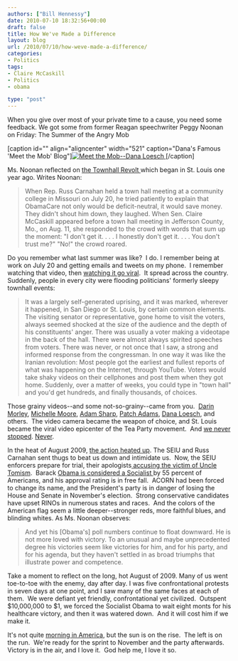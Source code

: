 ```yaml
---
authors: ["Bill Hennessy"]
date: 2010-07-10 18:32:56+00:00
draft: false
title: How We've Made a Difference
layout: blog
url: /2010/07/10/how-weve-made-a-difference/
categories:
- Politics
tags:
- Claire McCaskill
- Politics
- obama

type: "post"
---
```


When you give over most of your private time to a cause, you need some feedback. We got some from former Reagan speechwriter Peggy Noonan on Friday: The Summer of the Angry Mob

[caption id="" align="aligncenter" width="521" caption="Dana's Famous 'Meet the Mob' Blog"][![Meet the Mob--Dana Loesch](https://go2.wordpress.com/?id=725X1342&site=thedanashow.wordpress.com&url=http%3A%2F%2Fthedanashow.files.wordpress.com%2F2009%2F08%2Fiamthemob6.jpg&sref=http%3A%2F%2Fthedanashow.wordpress.com%2F2009%2F08%2F06%2Fmeet-the-mob%2F)
](https://thedanashow.wordpress.com/2009/08/06/meet-the-mob/)[/caption]

Ms. Noonan reflected on [the Townhall Revolt ](https://online.wsj.com/article/declarations.html)which began in St. Louis one year ago. Writes Noonan:


> When Rep. Russ Carnahan held a town hall meeting at a community college in Missouri on July 20, he tried patiently to explain that ObamaCare not only would be deficit-neutral, it would save money. They didn't shout him down, they laughed. When Sen. Claire McCaskill appeared before a town hall meeting in Jefferson County, Mo., on Aug. 11, she responded to the crowd with words that sum up the moment: "I don't get it. . . . I honestly don't get it. . . . You don't trust me?" "No!" the crowd roared.


Do you remember what last summer was like?  I do. I remember being at work on July 20 and getting emails and tweets on my phone.  I remember watching that video, then [watching it go viral](https://michellemalkin.com/2009/07/21/politician-claims-obamacare-saves-voters-laugh-out-loud/).  It spread across the country. Suddenly, people in every city were flooding politicians' formerly sleepy townhall events:


> It was a largely self-generated uprising, and it was marked, wherever it happened, in San Diego or St. Louis, by certain common elements. The visiting senator or representative, gone home to visit the voters, always seemed shocked at the size of the audience and the depth of his constituents' anger. There was usually a voter making a videotape in the back of the hall. There were almost always spirited speeches from voters. There was never, or not once that I saw, a strong and informed response from the congressman. In one way it was like the Iranian revolution: Most people got the earliest and fullest reports of what was happening on the Internet, through YouTube. Voters would take shaky videos on their cellphones and post them when they got home. Suddenly, over a matter of weeks, you could type in "town hall" and you'd get hundreds, and finally thousands, of choices.


Those grainy videos--and some not-so-grainy--came from you.  [Darin Morley](https://rebootcongress.blogspot.com), [Michelle Moore](https://www.atraditionallifelived.com/), [Adam Sharp](https://sharpelbowsstl.blogspot.com/), [Patch Adams](https://poedpatriot.blogspot.com/), [Dana Loesch](https://danaradio.com), and others.  The video camera became the weapon of choice, and St. Louis became the viral video epicenter of the Tea Party movement.  And [we never stopped](https://biggovernment.com/publius/2010/04/01/rep-phil-hare-d-il-i-dont-worry-about-the-constitution/). [Never](https://stlouisteaparty.com/2010/03/25/wheres-the-coffin-2/).

In the heat of August 2009, [the action heated up](https://gatewaypundit.firstthings.com/2009/08/tea-party-patriots-greet-obama-s-astroturf-express-at-ibew-union-hall-rally-update-lets-do-it-for-teddy-signs/). The SEIU and Russ Carnahan sent thugs to beat us down and intimidate us.  Now, the SEIU enforcers prepare for trial, their apologists[ accusing the victim of Uncle Tomism](https://gatewaypundit.firstthings.com/2010/07/caught-on-tape-racist-naacp-leader-says-kenneth-gladney-not-black-enough-to-protect-hes-an-uncle-tom-video/).  Barack [Obama is considered a Socialist ](https://hotair.com/archives/2010/07/09/obama-underwater-in-carville-poll/)by 55 percent of Americans, and his approval rating is in free fall.  ACORN had been forced to change its name, and the President's party is in danger of losing the House and Senate in November's election.  Strong conservative candidates have upset RINOs in numerous states and races.  And the colors of the American flag seem a little deeper--stronger reds, more faithful blues, and blinding whites. As Ms. Noonan observes:


> And yet his [Obama's] poll numbers continue to float downward. He is not more loved with victory. To an unusual and maybe unprecedented degree his victories seem like victories for him, and for his party, and for his agenda, but they haven't settled in as broad triumphs that illustrate power and competence.


Take a moment to reflect on the long, hot August of 2009. Many of us went toe-to-toe with the enemy, day after day. I was five confrontational protests in seven days at one point, and I saw many of the same faces at each of them.  We were defiant yet friendly, confrontational yet civilized.  Outspent $10,000,000 to $1, we forced the Socialist Obama to wait eight monts for his healthcare victory, and then it was watered down.  And it will cost him if we make it.

It's not quite [morning in America](https://www.youtube.com/watch?v=EU-IBF8nwSY), but the sun is on the rise.  The left is on the run.  We're ready for the sprint to November and the party afterwards.  Victory is in the air, and I love it.  God help me, I love it so.
